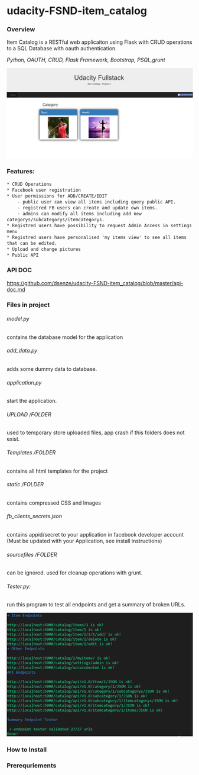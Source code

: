 # udacity-FSND-item_catalog

### Overview

Item Catalog is a RESTful web applicaiton using Flask with CRUD operations to a SQL Database with oauth authentication.

*Python, OAUTH, CRUD, Flask Framework, Bootstrap, PSQL,grunt*

![Image of app](https://github.com/dsenze/udacity-FSND-item_catalog/blob/master/static/images/blob/startpage.PNG)

### Features:
	* CRUD Operations
	* Facebook user registration 
	* User permissions for ADD/CREATE/EDIT
		- public user can view all items including query public API.
		- registred FB users can create and update own items.
		- admins can modify all items including add new categorys/subcategorys/itemcategorys.
	* Registred users have possibility to request Admin Access in settings menu
	* Registred users have personalised 'my items view' to see all items that can be edited.
	* Upload and change pictures
	* Public API

### API DOC

https://github.com/dsenze/udacity-FSND-item_catalog/blob/master/api-doc.md

### Files in project

###### model.py
contains the database model for the application
###### add_data.py
adds some dummy data to database.
###### application.py
start the application.
###### UPLOAD /FOLDER
used to temporary store uploaded files, app crash if this folders does not exist.
###### Templates /FOLDER
contains all html templates for the project
###### static /FOLDER
contains compressed CSS and Images
###### fb_clients_secrets.json
contains appid/secret to your application in facebook developer account (Must be updated with your Application, see install instructions)
###### sourcefiles /FOLDER
can be ignored. used for cleanup operations with grunt.
###### Tester.py:
run this program to test all endpoints and get a summary of broken URLs.

![Image of tester.py](https://github.com/dsenze/udacity-FSND-item_catalog/blob/master/static/images/blob/tester.PNG)





### How to Install

### Prerequriements

